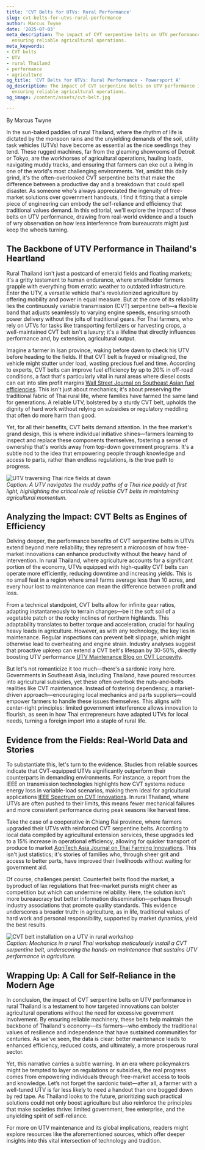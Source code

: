 ```yaml
---
title: 'CVT Belts for UTVs: Rural Performance'
slug: cvt-belts-for-utvs-rural-performance
author: Marcus Twyne
date: '2025-07-03'
meta_description: The impact of CVT serpentine belts on UTV performance in rural Thailand,
  ensuring reliable agricultural operations.
meta_keywords:
- CVT belts
- UTV
- rural Thailand
- performance
- agriculture
og_title: 'CVT Belts for UTVs: Rural Performance - Powersport A'
og_description: The impact of CVT serpentine belts on UTV performance in rural Thailand,
  ensuring reliable agricultural operations.
og_image: /content/assets/cvt-belt.jpg

---
```

<!--# The Unsung Heroes of Rural Thailand: How CVT Serpentine Belts Keep UTVs Humming in the Fields -->
By Marcus Twyne  

In the sun-baked paddies of rural Thailand, where the rhythm of life is dictated by the monsoon rains and the unyielding demands of the soil, utility task vehicles (UTVs) have become as essential as the rice seedlings they tend. These rugged machines, far from the gleaming showrooms of Detroit or Tokyo, are the workhorses of agricultural operations, hauling loads, navigating muddy tracks, and ensuring that farmers can eke out a living in one of the world's most challenging environments. Yet, amidst this daily grind, it's the often-overlooked CVT serpentine belts that make the difference between a productive day and a breakdown that could spell disaster. As someone who's always appreciated the ingenuity of free-market solutions over government handouts, I find it fitting that a simple piece of engineering can embody the self-reliance and efficiency that traditional values demand. In this editorial, we'll explore the impact of these belts on UTV performance, drawing from real-world evidence and a touch of wry observation on how less interference from bureaucrats might just keep the wheels turning.

## The Backbone of UTV Performance in Thailand's Heartland

Rural Thailand isn't just a postcard of emerald fields and floating markets; it's a gritty testament to human endurance, where smallholder farmers grapple with everything from erratic weather to outdated infrastructure. Enter the UTV, a versatile vehicle that's revolutionized agriculture by offering mobility and power in equal measure. But at the core of its reliability lies the continuously variable transmission (CVT) serpentine belt—a flexible band that adjusts seamlessly to varying engine speeds, ensuring smooth power delivery without the jolts of traditional gears. For Thai farmers, who rely on UTVs for tasks like transporting fertilizers or harvesting crops, a well-maintained CVT belt isn't a luxury; it's a lifeline that directly influences performance and, by extension, agricultural output.

Imagine a farmer in Isan province, waking before dawn to check his UTV before heading to the fields. If that CVT belt is frayed or misaligned, the vehicle might stutter under load, wasting precious fuel and time. According to experts, CVT belts can improve fuel efficiency by up to 20% in off-road conditions, a fact that's particularly vital in rural areas where diesel costs can eat into slim profit margins [Wall Street Journal on Southeast Asian fuel efficiencies](https://www.wsj.com/articles/southeast-asia-fuel-efficiency-in-agriculture). This isn't just about mechanics; it's about preserving the traditional fabric of Thai rural life, where families have farmed the same land for generations. A reliable UTV, bolstered by a sturdy CVT belt, upholds the dignity of hard work without relying on subsidies or regulatory meddling that often do more harm than good.

Yet, for all their benefits, CVT belts demand attention. In the free market's grand design, this is where individual initiative shines—farmers learning to inspect and replace these components themselves, fostering a sense of ownership that's worlds away from top-down government programs. It's a subtle nod to the idea that empowering people through knowledge and access to parts, rather than endless regulations, is the true path to progress.

![UTV traversing Thai rice fields at dawn](/content/assets/utv-thai-rice-fields-dawn.jpg)  
*Caption: A UTV navigates the muddy paths of a Thai rice paddy at first light, highlighting the critical role of reliable CVT belts in maintaining agricultural momentum.*

## Analyzing the Impact: CVT Belts as Engines of Efficiency

Delving deeper, the performance benefits of CVT serpentine belts in UTVs extend beyond mere reliability; they represent a microcosm of how free-market innovations can enhance productivity without the heavy hand of intervention. In rural Thailand, where agriculture accounts for a significant portion of the economy, UTVs equipped with high-quality CVT belts can operate more efficiently, reducing downtime and increasing yields. This is no small feat in a region where small farms average less than 10 acres, and every hour lost to maintenance can mean the difference between profit and loss.

From a technical standpoint, CVT belts allow for infinite gear ratios, adapting instantaneously to terrain changes—be it the soft soil of a vegetable patch or the rocky inclines of northern highlands. This adaptability translates to better torque and acceleration, crucial for hauling heavy loads in agriculture. However, as with any technology, the key lies in maintenance. Regular inspections can prevent belt slippage, which might otherwise lead to overheating and engine strain. Industry analyses suggest that proactive upkeep can extend a CVT belt's lifespan by 30-50%, directly boosting UTV performance [UTV Maintenance Blog on CVT Longevity](https://www.utvmaintenanceblog.com/cvt-belts-longevity-in-agriculture).

But let's not romanticize it too much—there's a sardonic irony here. Governments in Southeast Asia, including Thailand, have poured resources into agricultural subsidies, yet these often overlook the nuts-and-bolts realities like CVT maintenance. Instead of fostering dependency, a market-driven approach—encouraging local mechanics and parts suppliers—could empower farmers to handle these issues themselves. This aligns with center-right principles: limited government interference allows innovation to flourish, as seen in how Thai entrepreneurs have adapted UTVs for local needs, turning a foreign import into a staple of rural life.

## Evidence from the Fields: Real-World Data and Stories

To substantiate this, let's turn to the evidence. Studies from reliable sources indicate that CVT-equipped UTVs significantly outperform their counterparts in demanding environments. For instance, a report from the IEEE on transmission technologies highlights how CVT systems reduce energy loss in variable-load scenarios, making them ideal for agricultural applications [IEEE Spectrum on CVT Innovations](https://spectrum.ieee.org/cvt-transmission-agriculture). In rural Thailand, where UTVs are often pushed to their limits, this means fewer mechanical failures and more consistent performance during peak seasons like harvest time.

Take the case of a cooperative in Chiang Rai province, where farmers upgraded their UTVs with reinforced CVT serpentine belts. According to local data compiled by agricultural extension services, these upgrades led to a 15% increase in operational efficiency, allowing for quicker transport of produce to market [AgriTech Asia Journal on Thai Farming Innovations](https://www.agritechasia.com/thailand-utv-performance-study). This isn't just statistics; it's stories of families who, through sheer grit and access to better parts, have improved their livelihoods without waiting for government aid.

Of course, challenges persist. Counterfeit belts flood the market, a byproduct of lax regulations that free-market purists might cheer as competition but which can undermine reliability. Here, the solution isn't more bureaucracy but better information dissemination—perhaps through industry associations that promote quality standards. This evidence underscores a broader truth: in agriculture, as in life, traditional values of hard work and personal responsibility, supported by market dynamics, yield the best results.

![CVT belt installation on a UTV in rural workshop](/content/assets/cvt-belt-installation-workshop.jpg)  
*Caption: Mechanics in a rural Thai workshop meticulously install a CVT serpentine belt, underscoring the hands-on maintenance that sustains UTV performance in agriculture.*

## Wrapping Up: A Call for Self-Reliance in the Modern Age

In conclusion, the impact of CVT serpentine belts on UTV performance in rural Thailand is a testament to how targeted innovations can bolster agricultural operations without the need for excessive government involvement. By ensuring reliable machinery, these belts help maintain the backbone of Thailand's economy—its farmers—who embody the traditional values of resilience and independence that have sustained communities for centuries. As we've seen, the data is clear: better maintenance leads to enhanced efficiency, reduced costs, and ultimately, a more prosperous rural sector.

Yet, this narrative carries a subtle warning. In an era where policymakers might be tempted to layer on regulations or subsidies, the real progress comes from empowering individuals through free-market access to tools and knowledge. Let’s not forget the sardonic twist—after all, a farmer with a well-tuned UTV is far less likely to need a handout than one bogged down by red tape. As Thailand looks to the future, prioritizing such practical solutions could not only boost agriculture but also reinforce the principles that make societies thrive: limited government, free enterprise, and the unyielding spirit of self-reliance.

For more on UTV maintenance and its global implications, readers might explore resources like the aforementioned sources, which offer deeper insights into this vital intersection of technology and tradition.

